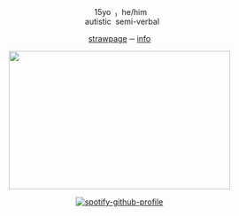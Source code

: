 <div align="center"> 

</div> <div align="center">   ‎ ‎15yo‎‎ ‎  ₎‎‎ ‎  he/him
</div> <div align="center"> ‎ ‎ ‎  ‎  ‎ ‎ autistic‎ ‎ semi-verbal
⠀

[strawpage](https://iley.straw.page) ─  [info](https://rentry.co/ptiley)  

<img src="https://files.catbox.moe/pbjy5q.png" width="400" height="250">

[![spotify-github-profile](https://spotify-github-profile.kittinanx.com/api/view?uid=31wdgvnd3rmqnhvxwbggp2pyiqwu&cover_image=false&theme=natemoo-re&show_offline=true&background_color=121212&interchange=false&bar_color=7ec17b&bar_color_cover=false)](https://github.com/kittinan/spotify-github-profile)

